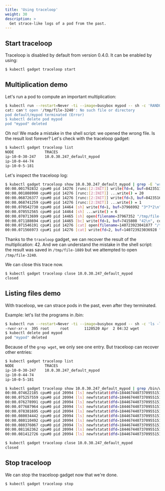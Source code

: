 ```yaml
---
title: 'Using traceloop'
weight: 30
description: >
  Get strace-like logs of a pod from the past.
---
```


## Start traceloop

Traceloop is disabled by default from version 0.4.0. It can be enabled by using:

```bash
$ kubectl gadget traceloop start
```

## Multiplication demo

Let's run a pod to compute an important multiplication:

```bash
$ kubectl run --restart=Never -ti --image=busybox mypod -- sh -c 'RANDOM=output ; echo "3*7*2" | bc > /tmp/file-$RANDOM ; cat /tmp/file-$RANDOM'
cat: can't open '/tmp/file-3240': No such file or directory
pod default/mypod terminated (Error)
$ kubectl delete pod mypod
pod "mypod" deleted
```

Oh no! We made a mistake in the shell script: we opened the wrong file. Is the
result lost forever? Let's check with the traceloop gadget:

```bash
$ kubectl gadget traceloop list
NODE              TRACES
ip-10-0-30-247    10.0.30.247_default_mypod
ip-10-0-44-74
ip-10-0-5-181
```

Let's inspect the traceloop log:

```bash
$ kubectl gadget traceloop show 10.0.30.247_default_mypod | grep -E 'write|/tmp/file'
00:00.001792832 cpu#0 pid 14276 [runc:[2:INIT]] write(fd=4, buf=842351188896 "{\"type\":\"procReady\"}", count=20)...
00:00.001808990 cpu#0 pid 14276 [runc:[2:INIT]] ...write() = 20
00:00.068726377 cpu#0 pid 14276 [runc:[2:INIT]] write(fd=3, buf=842351686112 "0", count=1)...
00:00.068741259 cpu#0 pid 14276 [runc:[2:INIT]] ...write() = 1
00:00.070542730 cpu#0 pid 14464 [sh] write(fd=1, buf=37966992 "3*7*2\n", count=6)...
00:00.070552565 cpu#0 pid 14464 [sh] ...write() = 6
00:00.070713699 cpu#0 pid 14465 [sh] open(filename=37967352 "/tmp/file-1889", flags=577, mode=438) = 3
00:00.071188694 cpu#1 pid 14465 [bc] write(fd=1, buf=7415808 "42\n", count=3) = 3
00:00.071546191 cpu#1 pid 14276 [cat] open(filename=140723923041877 "/tmp/file-3240", flags=0, mode=0) = 18446744073709551614
00:00.071566973 cpu#1 pid 14276 [cat] write(fd=2, buf=140723923036928 "cat: can't open '/tmp/file-3240': No such file or directory\n", count=60) = 60
```

Thanks to the `traceloop` gadget, we can recover the result of the
multiplication: 42. And we can understand the mistake in the shell script: the
result was saved in `/tmp/file-1889` but we attempted to open
`/tmp/file-3240`.

We can close this trace now.
```bash
$ kubectl gadget traceloop close 10.0.30.247_default_mypod
closed
```

## Listing files demo

With traceloop, we can strace pods in the past, even after they terminated.

Example: let's list the programs in /bin:
```bash
$ kubectl run --restart=Never -ti --image=busybox mypod -- sh -c 'ls -l /bin | grep wget'
-rwxr-xr-x  395 root     root       1120520 Apr  2 04:32 wget
$ kubectl delete pod mypod
pod "mypod" deleted
```

Because of the `grep wget`, we only see one entry. But traceloop can recover other entries:

```bash
$ kubectl gadget traceloop list
NODE              TRACES
ip-10-0-30-247    10.0.30.247_default_mypod
ip-10-0-44-74
ip-10-0-5-181

$ kubectl gadget traceloop show 10.0.30.247_default_mypod | grep /bin/w
00:00.074622185 cpu#0 pid 20994 [ls] newfstatat(dfd=18446744073709551516, filename=20772880 "/bin/wall", statbuf=140723555968544, flag=256) = 0
00:00.075257559 cpu#0 pid 20994 [ls] newfstatat(dfd=18446744073709551516, filename=20776192 "/bin/whois", statbuf=140723555968544, flag=256) = 0
00:00.076278991 cpu#0 pid 20994 [ls] newfstatat(dfd=18446744073709551516, filename=20781952 "/bin/which", statbuf=140723555968544, flag=256) = 0
00:00.077687964 cpu#0 pid 20994 [ls] newfstatat(dfd=18446744073709551516, filename=20791600 "/bin/whoami", statbuf=140723555968544, flag=256) = 0
00:00.078381695 cpu#0 pid 20994 [ls] newfstatat(dfd=18446744073709551516, filename=20797072 "/bin/w", statbuf=140723555968544, flag=256) = 0
00:00.080034442 cpu#0 pid 20994 [ls] newfstatat(dfd=18446744073709551516, filename=20806720 "/bin/wc", statbuf=140723555968544, flag=256) = 0
00:00.080110492 cpu#0 pid 20994 [ls] newfstatat(dfd=18446744073709551516, filename=20807152 "/bin/wget", statbuf=140723555968544, flag=256) = 0
00:00.080376067 cpu#0 pid 20994 [ls] newfstatat(dfd=18446744073709551516, filename=20809168 "/bin/who", statbuf=140723555968544, flag=256) = 0
00:00.081162362 cpu#0 pid 20994 [ls] newfstatat(dfd=18446744073709551516, filename=20815360 "/bin/watchdog", statbuf=140723555968544, flag=256) = 0
00:00.081412726 cpu#0 pid 20994 [ls] newfstatat(dfd=18446744073709551516, filename=20817088 "/bin/watch", statbuf=140723555968544, flag=256) = 0

$ kubectl gadget traceloop close 10.0.30.247_default_mypod
closed
```

## Stop traceloop

We can stop the traceloop gadget now that we're done.

```bash
$ kubectl gadget traceloop stop
```
